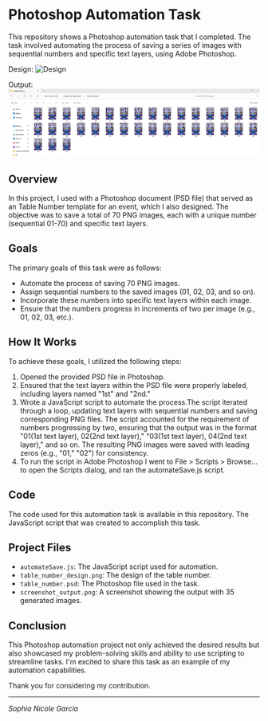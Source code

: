# Photoshop Automation Task

This repository shows a Photoshop automation task that I completed. The task involved automating the process of saving a series of images with sequential numbers and specific text layers, using Adobe Photoshop.

Design:
<img src="table_number_design.png" alt="Design" width="800">

Output:
<img src="screenshot_output.png" alt="Screenshot" width="800">

## Overview

In this project, I used with a Photoshop document (PSD file) that served as an Table Number template for an event, which I also designed. The objective was to save a total of 70 PNG images, each with a unique number (sequential 01-70) and specific text layers.

## Goals

The primary goals of this task were as follows:
- Automate the process of saving 70 PNG images.
- Assign sequential numbers to the saved images (01, 02, 03, and so on).
- Incorporate these numbers into specific text layers within each image.
- Ensure that the numbers progress in increments of two per image (e.g., 01, 02, 03, etc.).

## How It Works

To achieve these goals, I utilized the following steps:
1. Opened the provided PSD file in Photoshop.
2. Ensured that the text layers within the PSD file were properly labeled, including layers named "1st" and "2nd."
3. Wrote a JavaScript script to automate the process.The script iterated through a loop, updating text layers with sequential numbers and saving corresponding PNG files. The script accounted for the requirement of numbers progressing by two, ensuring that the output was in the format "01(1st text layer), 02(2nd text layer)," "03(1st text layer), 04(2nd text layer)," and so on. The resulting PNG images were saved with leading zeros (e.g., "01," "02") for consistency.
4. To run the script in Adobe Photoshop I went  to File > Scripts > Browse... to open the Scripts dialog, and ran the automateSave.js script.

## Code

The code used for this automation task is available in this repository. The JavaScript script that was created to accomplish this task.

## Project Files

- `automateSave.js`: The JavaScript script used for automation.
- `table_number_design.png`: The design of the table number.
- `table_number.psd`: The Photoshop file used in the task.
- `screenshot_output.png`: A screenshot showing the output with 35 generated images.

## Conclusion

This Photoshop automation project not only achieved the desired results but also showcased my problem-solving skills and ability to use scripting to streamline tasks. I'm excited to share this task as an example of my automation capabilities.

Thank you for considering my contribution.

---

*Sophia Nicole Garcia*
